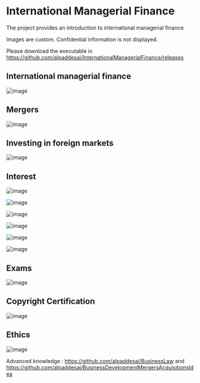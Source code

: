 # International Managerial Finance

The project provides an introduction to international managerial finance

Images are custom. Confidential information is not displayed.

Please download the executable in https://github.com/alpaddesai/InternationalManagerialFinance/releases

## International managerial finance
![image](InternationalManagerialFinance.png)

## Mergers
![image](Mergers.png)

## Investing in foreign markets
![image](MutualFundsCertificate.jpg)

## Interest
![image](image1.jpg)

![image](image2.jpg)

![image](image3.jpg)

![image](image4.jpg)

![image](image5.jpg)

![image](image6.jpg)

## Exams
![image](CFAExam.jpg)

## Copyright Certification
![image](USCopyrightCertificate.png)

## Ethics
![image](Ethics.jpg)

Advanced knowledge : https://github.com/alpaddesai/BusinessLaw and https://github.com/alpaddesai/BusinessDevelopmentMergersAcquisitionsIdea
